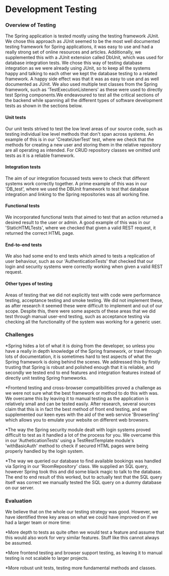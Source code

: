 <h1>Development Testing</h1>

<h3>Overview of Testing</h3>

<p>The Spring application is tested mostly using the testing framework JUnit. We chose this approach as JUnit seemed to be the most well documented testing framework for Spring applications, it was easy to use and had a really strong set of online resources and articles. Additionally, we supplemented this with a JUnit extension called DbUnit, which was used for database integration tests. We chose this way of testing database integration as we were already using JUnit, so to keep all the systems happy and talking to each other we kept the database testing to a related framework. A happy side effect was that it was as easy to use and as well documented as JUnit. We also used multiple test classes from the Spring framework, such as 'TestExecutionListeners' as these were used to directly test Spring components.We endeavoured to test all the critical sections of the backend while spanning all the different types of software development tests as shown in the sections below. </p>

<h4>Unit tests</h4>
<p>Our unit tests strived to test the low level areas of our source code, such as testing individual low level methods that don't span across systems. An example of this is in our 'CreateUserTest' test, where we check that the methods for creating a new user and storing them in the relative repository are all operating as intended. For CRUD repository classes we omitted unit tests as it is a reliable framework.</p>

<h4>Integration tests</h4>
<p>The aim of our integration focussed tests were to check that different systems work correctly together. A prime example of this was in our 'DB_test', where we used the DBUnit framework to test that database integration and linking to the Spring repositories was all working fine.  </p>

<h4>Functional tests</h4>
<p>We incorporated functional tests that aimed to test that an action returned a desired result to the user or admin. A good example of this was in our 'StaticHTMLTests', where we checked that given a valid REST request, it returned the correct HTML page.</p>

<h4>End-to-end tests</h4>
<p>We also had some end to end tests which aimed to tests a replication of user behaviour, such as our 'AuthenticationTests' that checked that our login and security systems were correctly working when given a valid REST request. </p>

<h4>Other types of testing</h4>
<p>Areas of testing that we did not explicitly test with code were performance testing, acceptance testing and smoke testing. We did not implement these, as after research it seemed these were difficult to implement and out of our scope. Despite this, there were some aspects of these areas that we did test through manual user-end testing, such as acceptance testing via checking all the functionality of the system was working for a generic user.</p>

<h3>Challenges</h3>

*Spring hides a lot of what it is doing from the developer, so unless you have a really in depth knowledge of the Spring framework, or trawl through lots of documentation, it is sometimes hard to test aspects of what the Spring framework is doing behind the scenes. We addressed this by firstly trusting that Spring is robust and polished enough that it is reliable, and secondly we tested end to end features and integration features instead of directly unit testing Spring frameworks.

*Frontend testing and cross-browser compatibilities proved a challenge as we were not sure what the best framework or method to do this with was. We overcame this by leaving it to manual testing as the application is relatively small and can be tested easily. After research, several sources claim that this is in fact the best method of front end testing, and we supplemented our keen eyes with the aid of the web service 'Browserling' which allows you to emulate your website on different web browsers.

*The way the Spring security module dealt with login systems proved difficult to test as it handled a lot of the process for you. We overcame this in our 'AutheticationTests' using a TestRestTemplate module's 'withBasicAuth' method to check if secured HTML pages were being properly handled by the login system.

*The way we queried our database to find available bookings was handled via Spring in our 'RoomRepository' class. We supplied an SQL query, however Spring took this and did some black magic to talk to the database. The end to end result of this worked, but to actually test that the SQL query itself was correct we manually tested the SQL query on a dummy database on our server.


<h3>Evaluation</h3>
<p>We believe that on the whole our testing strategy was good. However, we have identified three key areas on what we could have improved on if we had a larger team or more time:</p>

*More depth to tests as quite often we would test a feature and assume that this would also work for very similar features. Stuff like this cannot always be assumed.

*More frontend testing and browser support testing, as leaving it to manual testing is not scalable to larger projects.

*More robust unit tests, testing more fundamental methods and classes.
